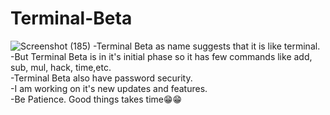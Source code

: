 # Terminal-Beta
![Screenshot (185)](https://user-images.githubusercontent.com/85273777/142748983-7966ebea-da04-4ea6-bc96-2c499767bd49.png)
-Terminal Beta as name suggests that it is like terminal.<br/>
-But Terminal Beta is in it's initial phase so it has few commands like add, sub, mul, hack, time,etc.<br/>
-Terminal Beta also have password security.<br/>
-I am working on it's new updates and features.<br/>
-Be Patience. Good things takes time&#128513;&#128513;<br/>
